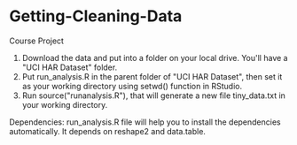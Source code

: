 Getting-Cleaning-Data
=====================

Course Project

1. Download the data and put into a folder on your local drive. You'll have a "UCI HAR Dataset" folder.
2. Put run_analysis.R in the parent folder of "UCI HAR Dataset", then set it as your working directory using setwd() function in RStudio.
3. Run source("runanalysis.R"), that will generate a new file tiny_data.txt in your working directory.

Dependencies: run_analysis.R file will help you to install the dependencies automatically. It depends on reshape2 and data.table.
